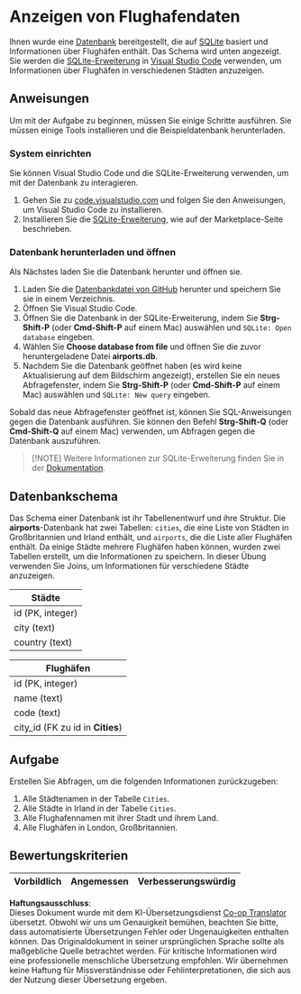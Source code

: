 <!--
CO_OP_TRANSLATOR_METADATA:
{
  "original_hash": "2f2d7693f28e4b2675f275e489dc5aac",
  "translation_date": "2025-08-23T23:25:30+00:00",
  "source_file": "2-Working-With-Data/05-relational-databases/assignment.md",
  "language_code": "de"
}
-->
# Anzeigen von Flughafendaten

Ihnen wurde eine [Datenbank](https://raw.githubusercontent.com/Microsoft/Data-Science-For-Beginners/main/2-Working-With-Data/05-relational-databases/airports.db) bereitgestellt, die auf [SQLite](https://sqlite.org/index.html) basiert und Informationen über Flughäfen enthält. Das Schema wird unten angezeigt. Sie werden die [SQLite-Erweiterung](https://marketplace.visualstudio.com/items?itemName=alexcvzz.vscode-sqlite&WT.mc_id=academic-77958-bethanycheum) in [Visual Studio Code](https://code.visualstudio.com?WT.mc_id=academic-77958-bethanycheum) verwenden, um Informationen über Flughäfen in verschiedenen Städten anzuzeigen.

## Anweisungen

Um mit der Aufgabe zu beginnen, müssen Sie einige Schritte ausführen. Sie müssen einige Tools installieren und die Beispieldatenbank herunterladen.

### System einrichten

Sie können Visual Studio Code und die SQLite-Erweiterung verwenden, um mit der Datenbank zu interagieren.

1. Gehen Sie zu [code.visualstudio.com](https://code.visualstudio.com?WT.mc_id=academic-77958-bethanycheum) und folgen Sie den Anweisungen, um Visual Studio Code zu installieren.
1. Installieren Sie die [SQLite-Erweiterung](https://marketplace.visualstudio.com/items?itemName=alexcvzz.vscode-sqlite&WT.mc_id=academic-77958-bethanycheum), wie auf der Marketplace-Seite beschrieben.

### Datenbank herunterladen und öffnen

Als Nächstes laden Sie die Datenbank herunter und öffnen sie.

1. Laden Sie die [Datenbankdatei von GitHub](https://raw.githubusercontent.com/Microsoft/Data-Science-For-Beginners/main/2-Working-With-Data/05-relational-databases/airports.db) herunter und speichern Sie sie in einem Verzeichnis.
1. Öffnen Sie Visual Studio Code.
1. Öffnen Sie die Datenbank in der SQLite-Erweiterung, indem Sie **Strg-Shift-P** (oder **Cmd-Shift-P** auf einem Mac) auswählen und `SQLite: Open database` eingeben.
1. Wählen Sie **Choose database from file** und öffnen Sie die zuvor heruntergeladene Datei **airports.db**.
1. Nachdem Sie die Datenbank geöffnet haben (es wird keine Aktualisierung auf dem Bildschirm angezeigt), erstellen Sie ein neues Abfragefenster, indem Sie **Strg-Shift-P** (oder **Cmd-Shift-P** auf einem Mac) auswählen und `SQLite: New query` eingeben.

Sobald das neue Abfragefenster geöffnet ist, können Sie SQL-Anweisungen gegen die Datenbank ausführen. Sie können den Befehl **Strg-Shift-Q** (oder **Cmd-Shift-Q** auf einem Mac) verwenden, um Abfragen gegen die Datenbank auszuführen.

> [!NOTE] Weitere Informationen zur SQLite-Erweiterung finden Sie in der [Dokumentation](https://marketplace.visualstudio.com/items?itemName=alexcvzz.vscode-sqlite&WT.mc_id=academic-77958-bethanycheum).

## Datenbankschema

Das Schema einer Datenbank ist ihr Tabellenentwurf und ihre Struktur. Die **airports**-Datenbank hat zwei Tabellen: `cities`, die eine Liste von Städten in Großbritannien und Irland enthält, und `airports`, die die Liste aller Flughäfen enthält. Da einige Städte mehrere Flughäfen haben können, wurden zwei Tabellen erstellt, um die Informationen zu speichern. In dieser Übung verwenden Sie Joins, um Informationen für verschiedene Städte anzuzeigen.

| Städte            |
| ----------------- |
| id (PK, integer)  |
| city (text)       |
| country (text)    |

| Flughäfen                        |
| -------------------------------- |
| id (PK, integer)                 |
| name (text)                      |
| code (text)                      |
| city_id (FK zu id in **Cities**) |

## Aufgabe

Erstellen Sie Abfragen, um die folgenden Informationen zurückzugeben:

1. Alle Städtenamen in der Tabelle `Cities`.
1. Alle Städte in Irland in der Tabelle `Cities`.
1. Alle Flughafennamen mit ihrer Stadt und ihrem Land.
1. Alle Flughäfen in London, Großbritannien.

## Bewertungskriterien

| Vorbildlich | Angemessen | Verbesserungswürdig |
| ----------- | ---------- | ------------------- |

**Haftungsausschluss**:  
Dieses Dokument wurde mit dem KI-Übersetzungsdienst [Co-op Translator](https://github.com/Azure/co-op-translator) übersetzt. Obwohl wir uns um Genauigkeit bemühen, beachten Sie bitte, dass automatisierte Übersetzungen Fehler oder Ungenauigkeiten enthalten können. Das Originaldokument in seiner ursprünglichen Sprache sollte als maßgebliche Quelle betrachtet werden. Für kritische Informationen wird eine professionelle menschliche Übersetzung empfohlen. Wir übernehmen keine Haftung für Missverständnisse oder Fehlinterpretationen, die sich aus der Nutzung dieser Übersetzung ergeben.